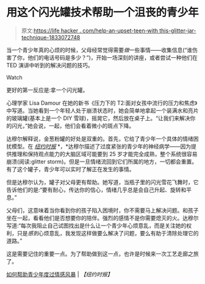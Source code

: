 # 用这个闪光罐技术帮助一个沮丧的青少年

> 原文:[https://life hacker . com/help-an-upset-teen-with this-glitter-jar-technique-1833072748](https://lifehacker.com/help-an-upset-teen-with-this-glitter-jar-technique-1833072748)

当一个青少年真的心烦的时候，父母经常觉得需要*做*一些事情——收集信息(“谁伤害了你，他们的电话号码是多少？”)，开始一场深刻的讲座，或者尝试一种他们在 TED 演讲中听到的解决问题的技巧。

Watch

更好的第一反应是:拿一个闪光罐。

心理学家 Lisa Damour 在她的新书《压力下的 T2:面对女孩中流行的压力和焦虑》中写道。当她看到一个年轻人处于崩溃状态时，她会简单地拿起一个装满水和亮片的玻璃罐(基本上是一个 DIY 雪球)，摇晃它，然后放在桌子上。“让我们来解决你的闪光，”她会说，一起，他们会看着微小的斑点下降。

达穆尔解释说，金葱粉罐的好处是双重的。首先，它给了青少年一个具体的情绪困扰模型。在 [*纽约时报*](https://www.nytimes.com/2019/02/12/well/family/how-to-help-teens-weather-their-emotional-storms.html) *，*达穆尔描述了过度紧张的青少年的神经病学——因为提供推理和保持观点能力的大脑区域可能要到 25 岁才能完全成熟，整个系统很容易崩溃(阅读:glitter storm)。但是一旦情绪流回到它们所属的地方，一切都会重置。有了这个罐子，青少年可以实时了解正在发生的事情。

但是达穆尔认为，罐子对父母更有帮助。她写道，当瓶子里的闪光雪花飞舞时，它告诉他们的是:“要有耐心，传达你的信心，情绪几乎总是会自己升起、旋转和平息。”

父母们，这意味着当你看到你的孩子陷入困境时，你不需要马上解决问题。和孩子坐在一起，看看他们是否想要你的陪伴。强烈的感情不是你需要熄灭的火。达穆尔写道:“每次我阻止自己试图找出是什么让一个青少年心烦意乱，而是关注她的权利，只是*感到*心烦意乱，我发现这样做要么解决了问题，要么有助于清除处理它的道路。”

这是需要记住的重要一点。为了帮助做到这一点，也许是时候来一次工艺走廊之旅了。

[如何帮助青少年度过情感风暴](https://www.nytimes.com/2019/02/12/well/family/how-to-help-teens-weather-their-emotional-storms.html) | *【纽约时报】*